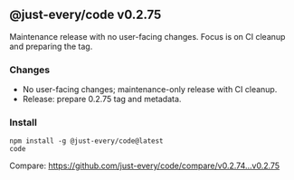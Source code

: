 ## @just-every/code v0.2.75

Maintenance release with no user-facing changes. Focus is on CI cleanup and preparing the tag.

### Changes
- No user-facing changes; maintenance-only release with CI cleanup.
- Release: prepare 0.2.75 tag and metadata.

### Install
```
npm install -g @just-every/code@latest
code
```

Compare: https://github.com/just-every/code/compare/v0.2.74...v0.2.75
